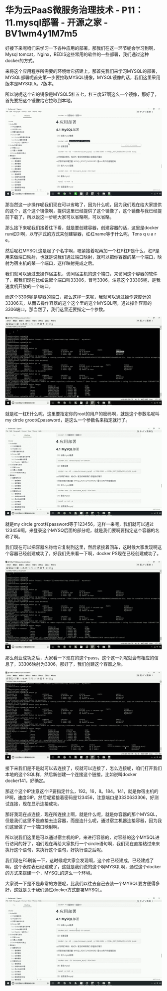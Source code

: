 # 华为云PaaS微服务治理技术 - P11：11.mysql部署 - 开源之家 - BV1wm4y1M7m5

好接下来呢咱们来学习一下各种应用的部署，那我们在这一环节呢会学习到啊，Mysql tomcat，Nginx，REDIS这些常用的软件的一些部署，我们通过这种docker的方式。

来将这个应用程序所需要的环境给它搭建上，那首先我们来学习MYSQL的部署，MYSQL部署呢首先第一步要拉取MYSQL镜像，MYSQL镜像的话，我们这里采用版本是MYSQL5。7版本。

所以说呢这个它的镜像是MYSQL5杠五七，杠三度S7啊这么一个镜像，那好了，首先要把这个镜像给它拉取到本地。



![](img/d40e7e622c4c5ace3e87989392a81ae4_1.png)

那当然这一步操作呢我们现在可以省略了，因为什么呢，因为我们现在给大家提供的这个，这个这个镜像啊，提供这里已经提供了这个镜像了，这个镜像与我已经提前下载了，所以说这一步呢大家可以省略啊，可以省略。

那么接下来呢我们接着往下看，就是要创建容器，创建容器的话，这里是docker run杠DI啊，以守护式的方式来创建容器，杠杠name等于什么呢，Tens q u a r e。

然后呢杠MYSQL这是起了个名字啊，嗯紧接着呢再加一个杠P杠P是什么，杠P是用来做端口映射，也就是说我们通过端口映射，就可以把你容器的某一个端口，映射为宿主机的某一个端口，这样映射完成之后。

我们就可以通过去操作宿主机，访问宿主机的这个端口，来访问这个容器的软件了，那我们现在比如说起个端口叫33306，冒号3306，注意这个33306呢，是我速度机开放的一个端口。

而这个3306呢是容器的端口，那么这样一来呢，我就可以通过操作速度计的33306去，从而去操作容器的这个这个里的这个MYSQL啊，通过操作容器的3306端口，那当然了，我们这里还要指定一个参数。



![](img/d40e7e622c4c5ace3e87989392a81ae4_3.png)

就是杠一杠E什么呢，这里要指定你的root的用户的密码啊，就是这个参数名呢叫my circle groot杠password，是这么一个参数名来指定就行了。



![](img/d40e7e622c4c5ace3e87989392a81ae4_5.png)

就是my circle groot杠password等于123456，这样一来呢，我们就可以通过123456啊，来登录这个MYSQ后面的部分呢，就是我们要啊要指定这个容器的名称了啊。

我们现在可以把容器名称给它复制到这里，然后紧接着回车，这时候大家发现啊这个容器已经创建成功了，好我们先来看一下啊，docker PS现在已经创建成功了。



![](img/d40e7e622c4c5ace3e87989392a81ae4_7.png)

那么创业成功之后，大家看一下现在的这个pass，这个这一列呢就会有相应的信息了，33306映射为3306，那好了，我们创建这个容器之后。



![](img/d40e7e622c4c5ace3e87989392a81ae4_9.png)

接下来我们是不是就可以去连接了，哎就可以连接了，怎么连接呢，咱们打开我们本地的这个SQL样，然后新创建一个连接这个链接，比如说叫docker docker141，好确定。

那这个这个IP注意这个IP要指定什么，192。16，8。184。141，就是你宿主机的IP啊，速度GIP，然后呢紧接着密码是123456，注意端口是3330633306，好测试连接，现在显示连接成功。

那好我现在点连接，现在所连接上啊，就是什么呢，就是你容器的那个MYSQL，但是我们这里不是直接去连容器，而是连什么呢，通过宿主机器连接容器，因为我们这里做了一个端口映射啊。

所以说我们这里是可以通过宿主机的IP，来进行容器的，对容器的这个MYSQL进行访问的好了，咱们现在再给大家执行一个circle语句啊，我们现在直接粘过来来执行这个语句，来执行这个语句，好执行语之后呢。

我们现在F5刷新一下，这时候呢大家会发现啊，这个库已经建成，已经建成了啊，这个表库表已经建成了，这就是我们说的这个啊MYSQL啊，通过这个docker的方式来搭建一个，MYSQL的这么一个环境。

大家说一下是不是非常的方便呢，比我们以往去自己去装一个MYSQL要方便得多好，这就是关于我们通过docker方式部署MYSQL。



![](img/d40e7e622c4c5ace3e87989392a81ae4_11.png)